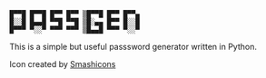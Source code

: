     █▀▀█ █▀▀█ █▀▀ █▀▀ ▒█▀▀█ █▀▀ █▀▀▄
    █░░█ █▄▄█ ▀▀█ ▀▀█ ▒█░▄▄ █▀▀ █░░█
    █▀▀▀ ▀░░▀ ▀▀▀ ▀▀▀ ▒█▄▄█ ▀▀▀ ▀░░▀
    
This is a simple but useful passsword generator written in Python.

Icon created by [Smashicons](https://www.flaticon.com/free-icon/generator_911207)
